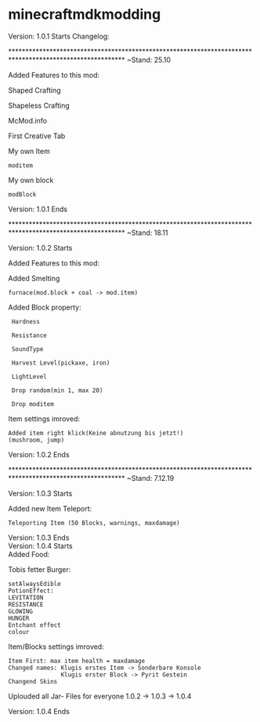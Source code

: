 # minecraftmdkmodding
Version: 1.0.1 Starts
Changelog:

********************************************************************************************************* ~Stand: 25.10

Added Features to this mod:

Shaped Crafting

Shapeless Crafting

McMod.info

First Creative Tab

My own Item
   
    moditem

My own block
  
    modBlock

Version: 1.0.1 Ends

********************************************************************************************************* ~Stand: 18.11

Version: 1.0.2 Starts

Added Features to this mod:

Added Smelting
    
    furnace(mod.block + coal -> mod.item)

Added Block property:

     Hardness
  
     Resistance
  
     SoundType
  
     Harvest Level(pickaxe, iron)
  
     LightLevel
  
     Drop random(min 1, max 20)
  
     Drop moditem
     
Item settings imroved: 
                        
    Added item right klick(Keine abnutzung bis jetzt!)
    (mushroom, jump)
    
Version: 1.0.2 Ends

********************************************************************************************************* ~Stand: 7.12.19

Version: 1.0.3 Starts

Added new Item Teleport:
   
    Teleporting Item (50 Blocks, warnings, maxdamage)
    
Version: 1.0.3 Ends    
Version: 1.0.4 Starts    
Added Food:
     
Tobis fetter Burger:
    
    setAlwaysEdible
    PotionEffect:   
    LEVITATION
    RESISTANCE
    GLOWING
    HUNGER
    Entchant effect
    colour
    
Item/Blocks settings imroved:
    
    Item First: max item health = maxdamage
    Changed names: Klugis erstes Item -> Sonderbare Konsole
                   Klugis erster Block -> Pyrit Gestein
    Changend Skins
    
Uplouded all Jar- Files for everyone 1.0.2 -> 1.0.3 -> 1.0.4 

Version: 1.0.4 Ends
